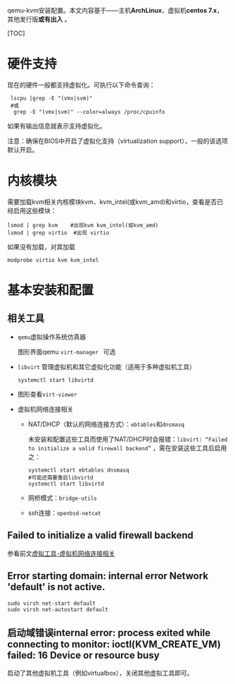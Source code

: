 qemu-kvm安装配置。本文内容基于——主机**ArchLinux**，虚拟机**centos 7.x**，其他发行版**或有出入** 。

[TOC]

# 硬件支持

现在的硬件一般都支持虚拟化。可执行以下命令查询：

```shell
 lscpu |grep -E "(vmx|svm)"
 #或
  grep -E "(vmx|svm)" --color=always /proc/cpuinfo
```

如果有输出信息就表示支持虚拟化。

注意：确保在BIOS中开启了虚拟化支持（virtualization support），一般的该选项默认开启。

# 内核模块

需要加载kvm相关内核模块kvm、kvm_intel(或kvm_amd)和virtio，查看是否已经启用这些模块：

```shell
lsmod | grep kvm    #出现kvm kvm_intel(或kvm_amd)
lsmod | grep virtio  #出现 virtio
```

如果没有加载，对其加载

```shell
modprobe virtio kvm kvm_intel
```

# 基本安装和配置

## 相关工具

- `qemu`虚拟操作系统仿真器  

  图形界面qemu `virt-manager `  可选

- `libvirt` 管理虚拟机和其它虚拟化功能（适用于多种虚拟机工具）

  ```shell
  systemctl start libvirtd
  ```


- 图形查看`virt-viewer`

- 虚拟机网络连接相关

  - NAT/DHCP（默认的网络连接方式）：`ebtables`和`dnsmasq`

    未安装和配置这些工具而使用了NAT/DHCP时会报错：`libvirt: “Failed to initialize a valid firewall backend”` ，需在安装这些工具后启用之：

    ```shell
    systemctl start ebtables dnsmasq
    #可能还需要重启libvirtd
    systemctl start libvirtd
    ```

  - 网桥模式：`bridge-utils`

  - ssh连接：`openbsd-netcat`


## Failed to initialize a valid firewall backend

参看前文[虚拟工具-虚拟机网络连接相关](#虚拟工具)

## Error starting domain: internal error Network 'default' is not active.

```shell
sudo virsh net-start default
sudo virsh net-autostart default
```

## 启动域错误internal error: process exited while connecting to monitor: ioctl(KVM_CREATE_VM) failed: 16 Device or resource busy

启动了其他虚拟机工具（例如virtualbox），关闭其他虚拟工具即可。